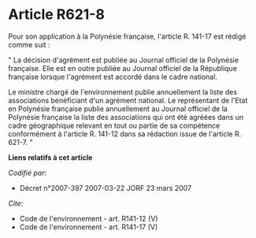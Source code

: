 # Article R621-8

Pour son application à la Polynésie française, l'article R. 141-17 est rédigé comme suit : 

" La décision d'agrément est publiée au Journal officiel de la Polynésie française. Elle est en outre publiée au Journal
officiel de la République française lorsque l'agrément est accordé dans le cadre national. 

Le ministre chargé de l'environnement publie annuellement la liste des associations bénéficiant d'un agrément national. Le
représentant de l'Etat en Polynésie française publie annuellement au Journal officiel de la Polynésie française la liste des
associations qui ont été agréées dans un cadre géographique relevant en tout ou partie de sa compétence conformément à
l'article R. 141-12 dans sa rédaction issue de l'article R. 621-7. "

**Liens relatifs à cet article**

_Codifié par_:

  - Décret n°2007-397 2007-03-22 JORF 23 mars 2007

_Cite_:

  - Code de l'environnement - art. R141-12 (V)
  - Code de l'environnement - art. R141-17 (V)
